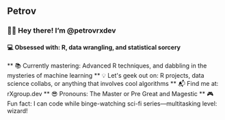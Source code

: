 ## Pеtrоv

### 👨‍💻 Hey there! I’m @petrovrxdev
#### 💻 Obsessed with: R, data wrangling, and statistical sorcery
** 📚 Currently mastering: Advanced R techniques, and dabbling in the mysteries of machine learning
** 💡 Let's geek out on: R projects, data science collabs, or anything that involves cool algorithms
** 📬 Find me at: rXgroup.dev
** 😎 Pronouns: The Master or Pre Great and Magestic
** 🎮 Fun fact: I can code while binge-watching sci-fi series—multitasking level: wizard!
